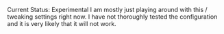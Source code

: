 Current Status: Experimental
I am mostly just playing around with this / tweaking settings right now.
I have not thoroughly tested the configuration and it is very likely
that it will not work.
